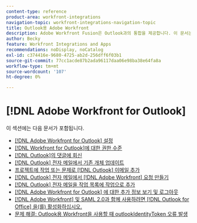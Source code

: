 ```yaml
---
content-type: reference
product-area: workfront-integrations
navigation-topic: workfront-integrations-navigation-topic
title: Outlook용 Adobe Workfront
description: Adobe Workfront Fusion은 Outlook과의 통합을 제공합니다. 이 문서는 이 통합을 설치 및 구성하기 위한 지침과 일상적인 작업에서 통합을 사용하는 방법에 대한 링크를 제공합니다.
author: Becky
feature: Workfront Integrations and Apps
recommendations: noDisplay, noCatalog
exl-id: c374416e-9680-4725-ab2d-256dff6f03b1
source-git-commit: 77cc1acde87b2ada96117daa06e98ba38e64fa8a
workflow-type: tm+mt
source-wordcount: '107'
ht-degree: 0%

---
```


# [!DNL Adobe Workfront for Outlook]

이 섹션에는 다음 문서가 포함됩니다.

* [ [!DNL Adobe Workfront for Outlook] 설정](../../workfront-integrations-and-apps/using-workfront-with-outlook/set-up-workfront-for-outlook.md)
* [ [!DNL Workfront for Outlook]에 대한 권한 수준](../../workfront-integrations-and-apps/using-workfront-with-outlook/permissions-in-workfront-for-outlook.md)
* [ [!DNL Outlook]의 댓글에 회신](../../workfront-integrations-and-apps/using-workfront-with-outlook/reply-to-a-comment-from-outlook.md)
* [ [!DNL Outlook] 전자 메일에서 기존 개체 업데이트](../../workfront-integrations-and-apps/using-workfront-with-outlook/update-an-existing-object-from-an-outlook-email.md)
* [프로젝트에 작업 또는 문제로  [!DNL Outlook] 이메일 추가](../../workfront-integrations-and-apps/using-workfront-with-outlook/add-outlook-email-to-project-as-task-or-issue.md)
* [ [!DNL Outlook] 전자 메일에서  [!DNL Adobe Workfront] 요청 만들기](../../workfront-integrations-and-apps/using-workfront-with-outlook/create-a-wf-request-from-an-outlook-email.md)
* [ [!DNL Outlook] 전자 메일을 작업 목록에 작업으로 추가](../../workfront-integrations-and-apps/using-workfront-with-outlook/add-outlook-email-as-task-to-your-work-list.md)
* [ [!DNL Adobe Workfront for Outlook] 에 대한 추가 정보 보기 및 로그아웃](../../workfront-integrations-and-apps/using-workfront-with-outlook/view-additional-infor-wf-outlook-and-log-out.md)
* [ [!DNL Adobe Workfront]  및 SAML 2.0과 함께 사용하려면  [!DNL Outlook for Office] 을(를) 활성화하십시오.](../../workfront-integrations-and-apps/using-workfront-with-outlook/enable-outlook-for-office-for-use-with-wf-and-saml-2.md)
* [문제 해결: Outlook용 Workfront을 사용할 때 outlookIdentityToken 오류 발생](/help/quicksilver/workfront-integrations-and-apps/using-workfront-with-outlook/troubleshooting-outlookidentitytoken-error.md)
